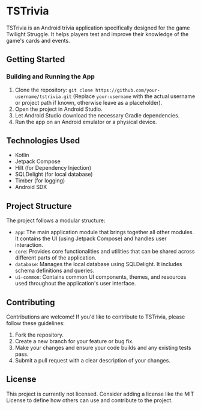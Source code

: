 # TSTrivia

TSTrivia is an Android trivia application specifically designed for the game Twilight Struggle. It helps players test and improve their knowledge of the game's cards and events.

## Getting Started

### Building and Running the App

1. Clone the repository: `git clone https://github.com/your-username/tstrivia.git` (Replace `your-username` with the actual username or project path if known, otherwise leave as a placeholder).
2. Open the project in Android Studio.
3. Let Android Studio download the necessary Gradle dependencies.
4. Run the app on an Android emulator or a physical device.

## Technologies Used

- Kotlin
- Jetpack Compose
- Hilt (for Dependency Injection)
- SQLDelight (for local database)
- Timber (for logging)
- Android SDK

## Project Structure

The project follows a modular structure:

*   `app`: The main application module that brings together all other modules. It contains the UI (using Jetpack Compose) and handles user interaction.
*   `core`: Provides core functionalities and utilities that can be shared across different parts of the application.
*   `database`: Manages the local database using SQLDelight. It includes schema definitions and queries.
*   `ui-common`: Contains common UI components, themes, and resources used throughout the application's user interface.

## Contributing

Contributions are welcome! If you'd like to contribute to TSTrivia, please follow these guidelines:

1. Fork the repository.
2. Create a new branch for your feature or bug fix.
3. Make your changes and ensure your code builds and any existing tests pass.
4. Submit a pull request with a clear description of your changes.

## License

This project is currently not licensed. Consider adding a license like the MIT License to define how others can use and contribute to the project.
